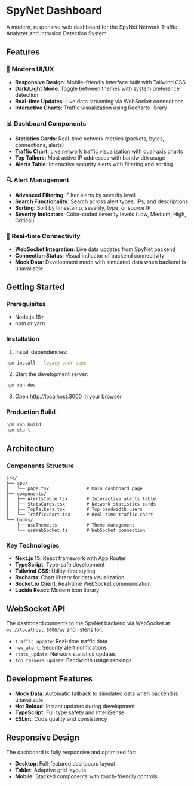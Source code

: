 # SpyNet Dashboard

A modern, responsive web dashboard for the SpyNet Network Traffic Analyzer and Intrusion Detection System.

## Features

### 🎨 Modern UI/UX
- **Responsive Design**: Mobile-friendly interface built with Tailwind CSS
- **Dark/Light Mode**: Toggle between themes with system preference detection
- **Real-time Updates**: Live data streaming via WebSocket connections
- **Interactive Charts**: Traffic visualization using Recharts library

### 📊 Dashboard Components
- **Statistics Cards**: Real-time network metrics (packets, bytes, connections, alerts)
- **Traffic Chart**: Live network traffic visualization with dual-axis charts
- **Top Talkers**: Most active IP addresses with bandwidth usage
- **Alerts Table**: Interactive security alerts with filtering and sorting

### 🔍 Alert Management
- **Advanced Filtering**: Filter alerts by severity level
- **Search Functionality**: Search across alert types, IPs, and descriptions
- **Sorting**: Sort by timestamp, severity, type, or source IP
- **Severity Indicators**: Color-coded severity levels (Low, Medium, High, Critical)

### 🔌 Real-time Connectivity
- **WebSocket Integration**: Live data updates from SpyNet backend
- **Connection Status**: Visual indicator of backend connectivity
- **Mock Data**: Development mode with simulated data when backend is unavailable

## Getting Started

### Prerequisites
- Node.js 18+ 
- npm or yarn

### Installation

1. Install dependencies:
```bash
npm install --legacy-peer-deps
```

2. Start the development server:
```bash
npm run dev
```

3. Open [http://localhost:3000](http://localhost:3000) in your browser

### Production Build

```bash
npm run build
npm start
```

## Architecture

### Components Structure
```
src/
├── app/
│   └── page.tsx              # Main dashboard page
├── components/
│   ├── AlertsTable.tsx       # Interactive alerts table
│   ├── StatsCards.tsx        # Network statistics cards
│   ├── TopTalkers.tsx        # Top bandwidth users
│   └── TrafficChart.tsx      # Real-time traffic chart
└── hooks/
    ├── useTheme.ts           # Theme management
    └── useWebSocket.ts       # WebSocket connection
```

### Key Technologies
- **Next.js 15**: React framework with App Router
- **TypeScript**: Type-safe development
- **Tailwind CSS**: Utility-first styling
- **Recharts**: Chart library for data visualization
- **Socket.io Client**: Real-time WebSocket communication
- **Lucide React**: Modern icon library

## WebSocket API

The dashboard connects to the SpyNet backend via WebSocket at `ws://localhost:8000/ws` and listens for:

- `traffic_update`: Real-time traffic data
- `new_alert`: Security alert notifications  
- `stats_update`: Network statistics updates
- `top_talkers_update`: Bandwidth usage rankings

## Development Features

- **Mock Data**: Automatic fallback to simulated data when backend is unavailable
- **Hot Reload**: Instant updates during development
- **TypeScript**: Full type safety and IntelliSense
- **ESLint**: Code quality and consistency

## Responsive Design

The dashboard is fully responsive and optimized for:
- **Desktop**: Full-featured dashboard layout
- **Tablet**: Adaptive grid layouts
- **Mobile**: Stacked components with touch-friendly controls
